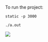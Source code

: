To run the project:

```static -p 3000```

```./a.out```

<img src="http://i.imgur.com/t1sQaTO.png">
